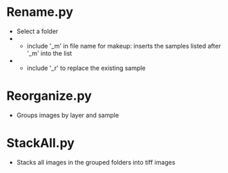# Rename.py

- Select a folder
- - include '_m' in file name for makeup: inserts the samples listed after '_m' into the list
- - include '_r' to replace the existing sample

# Reorganize.py

- Groups images by layer and sample

# StackAll.py

- Stacks all images in the grouped folders into tiff images
